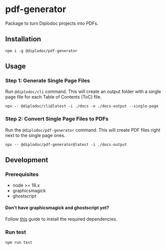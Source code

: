 # pdf-generator

Package to turn Diplodoc projects into PDFs.

## Installation

```
npm i -g @diplodoc/pdf-generator
```

## Usage

### Step 1: Generate Single Page Files

Run `@diplodoc/cli` command. This will create an output folder with a single page file for each Table of Contents (ToC) file.

```
npx -- @diplodoc/cli@latest -i ./docs -o ./docs-output --single-page
```

### Step 2: Convert Single Page Files to PDFs

Run the `@diplodoc/pdf-generator` command. This will create PDF files right next to the single page ones.

```
npx -- @diplodoc/pdf-generator@latest -i ./docs-output
```

## Development

### Prerequisites

* node >= 18.x
* graphicsmagick
* ghostscript

#### Don't have graphicsmagick and ghostscript yet?

Follow [this](https://github.com/yakovmeister/pdf2image/blob/HEAD/docs/gm-installation.md) guide to install the required dependencies.

### Run test

```
npm run test
```